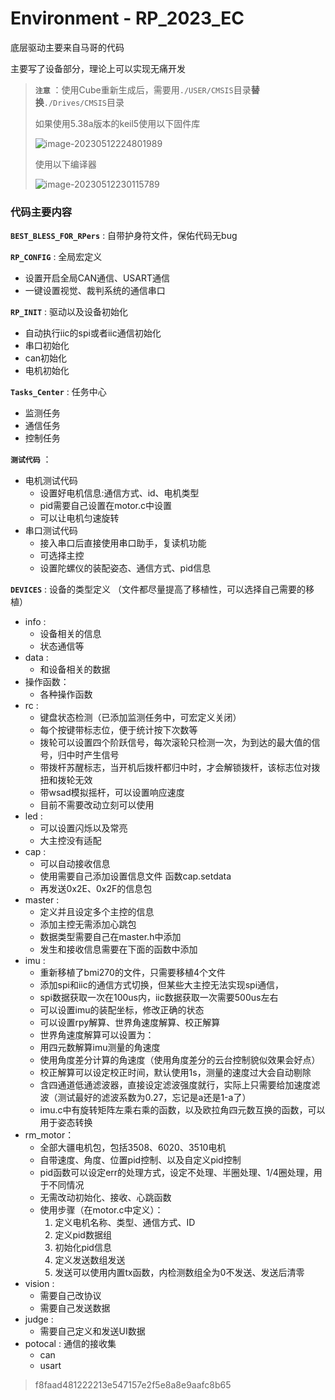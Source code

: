 # Environment - RP_2023_EC

底层驱动主要来自马哥的代码

主要写了设备部分，理论上可以实现无痛开发

> **`注意`** ：使用Cube重新生成后，需要用`./USER/CMSIS`目录**替换**`./Drives/CMSIS`目录
>
> 如果使用5.38a版本的keil5使用以下固件库
>
> ![image-20230512224801989](C:\Users\HXZP\AppData\Roaming\Typora\typora-user-images\image-20230512224801989.png)
>
> 使用以下编译器
>
> ![image-20230512230115789](C:\Users\HXZP\AppData\Roaming\Typora\typora-user-images\image-20230512230115789.png)

### 代码主要内容

**`BEST_BLESS_FOR_RPers`** : 自带护身符文件，保佑代码无bug

**`RP_CONFIG`** : 全局宏定义
- 设置开启全局CAN通信、USART通信
- 一键设置视觉、裁判系统的通信串口

**`RP_INIT`** : 驱动以及设备初始化
- 自动执行iic的spi或者iic通信初始化
- 串口初始化
- can初始化
- 电机初始化

**`Tasks_Center`** : 任务中心
- 监测任务
- 通信任务
- 控制任务
  

**`测试代码`** ：
 - 电机测试代码
   - 设置好电机信息:通信方式、id、电机类型
   - pid需要自己设置在motor.c中设置
   - 可以让电机匀速旋转
- 串口测试代码
  - 接入串口后直接使用串口助手，复读机功能
  - 可选择主控
  - 设置陀螺仪的装配姿态、通信方式、pid信息


**`DEVICES`** : 设备的类型定义
（文件都尽量提高了移植性，可以选择自己需要的移植）
- info :
  - 设备相关的信息
  - 状态通信等
- data :
  - 和设备相关的数据
- 操作函数：
  - 各种操作函数
- rc :
  - 键盘状态检测（已添加监测任务中，可宏定义关闭）
  - 每个按键带标志位，便于统计按下次数等
  - 拨轮可以设置四个阶跃信号，每次滚轮只检测一次，为到达的最大值的信号，归中时产生信号
  - 带拨杆苏醒标志，当开机后拨杆都归中时，才会解锁拨杆，该标志位对拨扭和拨轮无效
  - 带wsad模拟摇杆，可以设置响应速度
  - 目前不需要改动立刻可以使用
- led :
  - 可以设置闪烁以及常亮
  - 大主控没有适配
- cap :
  - 可以自动接收信息
  - 使用需要自己添加设置信息文件 函数cap.setdata
  - 再发送0x2E、0x2F的信息包   
- master :
  - 定义并且设定多个主控的信息
  - 添加主控无需添加心跳包
  - 数据类型需要自己在master.h中添加
  - 发生和接收信息需要在下面的函数中添加
- imu :
  - 重新移植了bmi270的文件，只需要移植4个文件
  - 添加spi和iic的通信方式切换，但某些大主控无法实现spi通信，
  - spi数据获取一次在100us内，iic数据获取一次需要500us左右
  - 可以设置imu的装配坐标，修改正确的状态
  - 可以设置rpy解算、世界角速度解算、校正解算
  - 世界角速度解算可以设置为：
  - 用四元数解算imu测量的角速度
  - 使用角度差分计算的角速度（使用角度差分的云台控制貌似效果会好点）
  - 校正解算可以设定校正时间，默认使用1s，测量的速度过大会自动剔除
  - 含四通道低通滤波器，直接设定滤波强度就行，实际上只需要给加速度滤波（测试最好的滤波系数为0.27，忘记是a还是1-a了）
  - imu.c中有旋转矩阵左乘右乘的函数，以及欧拉角四元数互换的函数，可以用于姿态转换
- rm_motor：
  - 全部大疆电机包，包括3508、6020、3510电机
  - 自带速度、角度、位置pid控制、以及自定义pid控制
  - pid函数可以设定err的处理方式，设定不处理、半圈处理、1/4圈处理，用于不同情况
  - 无需改动初始化、接收、心跳函数
  - 使用步骤（在motor.c中定义）：
    1. 定义电机名称、类型、通信方式、ID
    2. 定义pid数据组
    3. 初始化pid信息
    4. 定义发送数组发送
    5. 发送可以使用内置tx函数，内检测数组全为0不发送、发送后清零
- vision :
  - 需要自己改协议
  - 需要自己发送数据
- judge :
  - 需要自己定义和发送UI数据
- potocal : 通信的接收集
  - can
  - usart






















> f8faad481222213e547157e2f5e8a8e9aafc8b65
